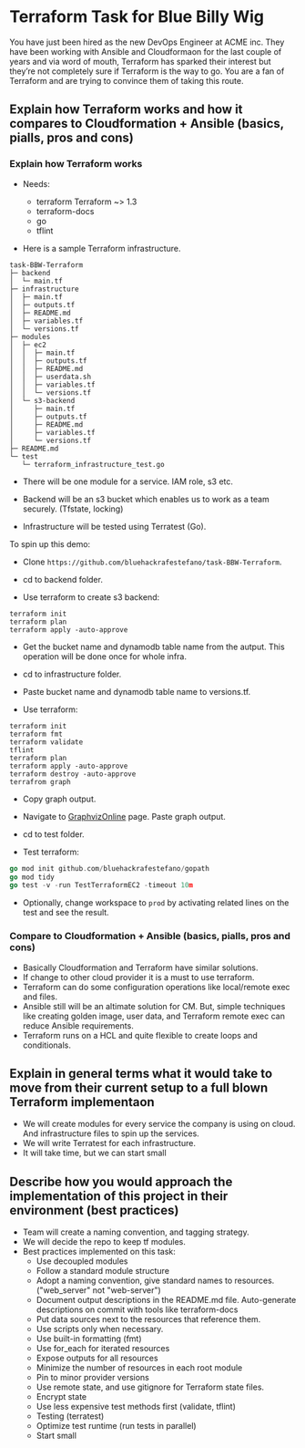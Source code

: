 # Terraform Task for Blue Billy Wig

You have just been hired as the new DevOps Engineer at ACME inc. They have been working with Ansible and Cloudformaon for the last couple of years and via word of mouth, Terraform has sparked their interest but they’re not completely sure if Terraform is the way to go. You are a fan of Terraform and are trying to convince them of taking this route.

## Explain how Terraform works and how it compares to Cloudformation + Ansible (basics, pialls, pros and cons)

### Explain how Terraform works
- Needs:
  - terraform Terraform ~> 1.3
  - terraform-docs
  - go
  - tflint

- Here is a sample Terraform infrastructure.
```
task-BBW-Terraform
├─ backend
│  └─ main.tf
├─ infrastructure
│  ├─ main.tf
│  ├─ outputs.tf
│  ├─ README.md
│  ├─ variables.tf
│  └─ versions.tf
├─ modules
│  ├─ ec2
│  │  ├─ main.tf
│  │  ├─ outputs.tf
│  │  ├─ README.md
│  │  ├─ userdata.sh
│  │  ├─ variables.tf
│  │  └─ versions.tf
│  └─ s3-backend
│     ├─ main.tf
│     ├─ outputs.tf
│     ├─ README.md
│     ├─ variables.tf
│     └─ versions.tf
├─ README.md
└─ test
   └─ terraform_infrastructure_test.go
```

- There will be one module for a service. IAM role, s3 etc.

- Backend will be an s3 bucket which enables us to work as a team securely. (Tfstate, locking) 

- Infrastructure will be tested using Terratest (Go).

To spin up this demo:
- Clone `https://github.com/bluehackrafestefano/task-BBW-Terraform`.

- cd to backend folder.
- Use terraform to create s3 backend:
```hcl
terraform init
terraform plan
terraform apply -auto-approve
```

- Get the bucket name and dynamodb table name from the autput. This operation will be done once for whole infra.

- cd to infrastructure folder.

- Paste bucket name and dynamodb table name to versions.tf.

- Use terraform:
```hcl
terraform init
terraform fmt
terraform validate
tflint
terraform plan
terraform apply -auto-approve
terraform destroy -auto-approve
terrafrom graph
```

- Copy graph output.

- Navigate to [GraphvizOnline](https://dreampuf.github.io/GraphvizOnline) page. Paste graph output.

- cd to test folder.

- Test terraform:
```go
go mod init github.com/bluehackrafestefano/gopath
go mod tidy
go test -v -run TestTerraformEC2 -timeout 10m
```
- Optionally, change workspace to `prod` by activating related lines on the test and see the result.

### Compare to Cloudformation + Ansible (basics, pialls, pros and cons)
- Basically Cloudformation and Terraform have similar solutions.
- If change to other cloud provider it is a must to use terraform.
- Terraform can do some configuration operations like local/remote exec and files.
- Ansible still will be an altimate solution for CM. But, simple techniques like creating golden image, user data, and Terraform remote exec can reduce Ansible requirements.
- Terraform runs on a HCL and quite flexible to create loops and conditionals.


## Explain in general terms what it would take to move from their current setup to a full blown Terraform implementaon
- We will create modules for every service the company is using on cloud. And infrastructure files to spin up the services. 
- We will write Terratest for each infrastructure.
- It will take time, but we can start small


## Describe how you would approach the implementation of this project in their environment (best practices)
- Team will create a naming convention, and tagging strategy.
- We will decide the repo to keep tf modules.
- Best practices implemented on this task:
  - Use decoupled modules
  - Follow a standard module structure
  - Adopt a naming convention, give standard names to resources. ("web_server" not "web-server")
  - Document output descriptions in the README.md file. Auto-generate descriptions on commit with tools like terraform-docs
  - Put data sources next to the resources that reference them.
  - Use scripts only when necessary.
  - Use built-in formatting (fmt)
  - Use for_each for iterated resources
  - Expose outputs for all resources
  - Minimize the number of resources in each root module
  - Pin to minor provider versions
  - Use remote state, and use gitignore for Terraform state files.
  - Encrypt state
  - Use less expensive test methods first (validate, tflint)
  - Testing (terratest)
  - Optimize test runtime (run tests in parallel)
  - Start small

